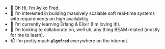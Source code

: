 - 👋 Oh Hi, I’m Ayiko Fred.
- 👀 I’m interested in building massively scalable soft real-time systems with requirements on high availability.
- 🌱 I’m currently learning Erlang & Elixir (I'm loving it!).
- 💞️ I’m looking to collaborate on, well uh, any thing BEAM related (mostly for me to learn).
- 📫 I'm pretty much **`@lgmfred`** everywhere on the internet.

<!---
lgmfred/lgmfred is a ✨ special ✨ repository because its `README.md` (this file) appears on your GitHub profile.
You can click the Preview link to take a look at your changes.
--->
